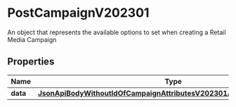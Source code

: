 

# PostCampaignV202301

An object that represents the available options to set when creating a Retail Media Campaign

## Properties

Name | Type | Description | Notes
------------ | ------------- | ------------- | -------------
**data** | [**JsonApiBodyWithoutIdOfCampaignAttributesV202301AndCampaignV202301**](JsonApiBodyWithoutIdOfCampaignAttributesV202301AndCampaignV202301.md) |  |  [optional]



